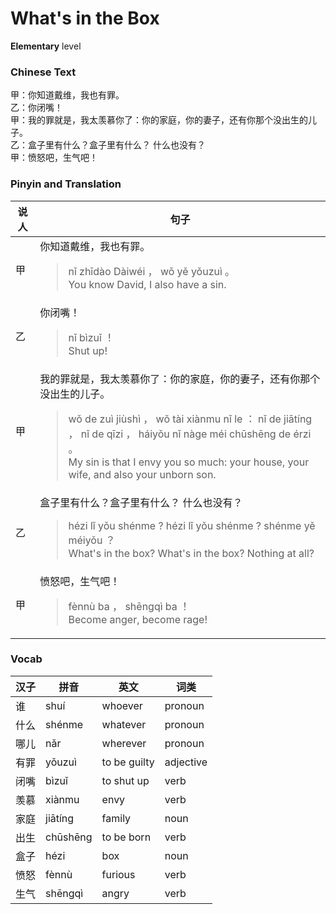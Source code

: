 # What's in the Box
**Elementary** level
### Chinese Text
甲：你知道戴维，我也有罪。<br />乙：你闭嘴！<br />甲：我的罪就是，我太羡慕你了：你的家庭，你的妻子，还有你那个没出生的儿子。<br />乙：盒子里有什么？盒子里有什么？ 什么也没有？<br />甲：愤怒吧，生气吧！

### Pinyin and Translation
|说人|句子|
|----|----|
|甲|你知道戴维，我也有罪。<blockquote>nǐ zhīdào Dàiwéi ， wǒ yě yǒuzuì 。<br />You know David, I also have a sin.</blockquote>|
|乙|你闭嘴！<blockquote>nǐ bìzuǐ ！<br />Shut up!</blockquote>|
|甲|我的罪就是，我太羡慕你了：你的家庭，你的妻子，还有你那个没出生的儿子。<blockquote>wǒ de zuì jiùshì ， wǒ tài xiànmu nǐ le ： nǐ de jiātíng ， nǐ de qīzi ， háiyǒu nǐ nàge méi chūshēng de érzi 。<br />My sin is that I envy you so much: your house, your wife, and also your unborn son.</blockquote>|
|乙|盒子里有什么？盒子里有什么？ 什么也没有？<blockquote>hézi lǐ yǒu shénme ? hézi lǐ yǒu shénme ?  shénme yě méiyǒu ？<br />What's in the box? What's in the box? Nothing at all?</blockquote>|
|甲|愤怒吧，生气吧！<blockquote>fènnù ba ， shēngqì ba ！<br />Become anger, become rage!</blockquote>|
### Vocab
|汉子|拼音|英文|词类|
|----|----|----|----|
|谁|shuí|whoever|pronoun|
|什么|shénme|whatever|pronoun|
|哪儿|nǎr|wherever|pronoun|
|有罪|yǒuzuì|to be guilty|adjective|
|闭嘴|bìzuǐ|to shut up|verb|
|羡慕|xiànmu|envy|verb|
|家庭|jiātíng|family|noun|
|出生|chūshēng|to be born|verb|
|盒子|hézi|box|noun|
|愤怒|fènnù|furious|verb|
|生气|shēngqì|angry|verb|